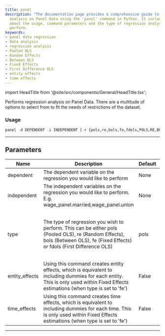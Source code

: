 ```yaml
---
title: panel
description: "The documentation page provides a comprehensive guide to performing regression"
  analysis on Panel Data using the 'panel' command in Python. It includes information
  about the usage, command parameters and the type of regression analysis you can
  perform.
keywords:
- panel data regression
- data analysis
- regression analysis
- Pooled OLS
- Random Effects
- Between OLS
- Fixed Effects
- First Difference OLS
- entity effects
- time effects
---
```


import HeadTitle from '@site/src/components/General/HeadTitle.tsx';

<HeadTitle title="econometrics /panel - Reference | OpenBB Terminal Docs" />

Performs regression analysis on Panel Data. There are a multitude of options to select from to fit the needs of restrictions of the dataset.

### Usage

```python
panel -d DEPENDENT -i INDEPENDENT [-r {pols,re,bols,fe,fdols,POLS,RE,BOLS,FE,FDOLS}] [-e] [-t]
```

---

## Parameters

| Name | Description | Default | Optional | Choices |
| ---- | ----------- | ------- | -------- | ------- |
| dependent | The dependent variable on the regression you would like to perform | None | False | None |
| independent | The independent variables on the regression you would like to perform. E.g. wage_panel.married,wage_panel.union | None | False | None |
| type | The type of regression you wish to perform. This can be either pols (Pooled OLS), re (Random Effects), bols (Between OLS), fe (Fixed Effects) or fdols (First Difference OLS) | pols | True | pols, re, bols, fe, fdols, POLS, RE, BOLS, FE, FDOLS |
| entity_effects | Using this command creates entity effects, which is equivalent to including dummies for each entity. This is only used within Fixed Effects estimations (when type is set to 'fe') | False | True | None |
| time_effects | Using this command creates time effects, which is equivalent to including dummies for each time. This is only used within Fixed Effects estimations (when type is set to 'fe') | False | True | None |

---
